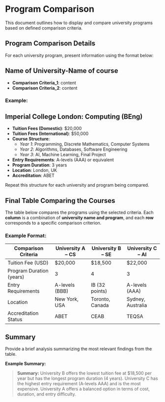 
# Program Comparison

This document outlines how to display and compare university programs based on defined comparison criteria.


## Program Comparison Details

For each university program, present information using the format below:
## Name of University-Name of course
- **Comparison Criteria_1**: content
- **Comparison Criteria_2**: content

### Example:
## Imperial College London: Computing (BEng)
- **Tuition Fees (Domestic)**: $20,000  
- **Tuition Fees (International)**: $50,000  
- **Course Structure**:  
  - *Year 1*: Programming, Discrete Mathematics, Computer Systems  
  - *Year 2*: Algorithms, Databases, Software Engineering  
  - *Year 3*: AI, Machine Learning, Final Project  
- **Entry Requirements**: A-levels (AAA) or equivalent  
- **Program Duration**: 3 years  
- **Location**: London, UK  
- **Accreditation**: ABET  


Repeat this structure for each university and program being compared.

## Final Table Comparing the Courses

The table below compares the programs using the selected criteria. Each **column** is a combination of **university name and program**, and each **row** corresponds to a specific comparison criterion.

### Example Format:

| Comparison Criteria     | University A – CS | University B – SE | University C – AI |
|-------------------------|-------------------|-------------------|-------------------|
| Tuition Fee (USD)       | $20,000           | $18,500           | $22,000           |
| Program Duration (years)| 3                 | 4                 | 3                 |
| Entry Requirements      | A-levels (BBB)    | IB (32 points)    | A-levels (AAA)    |
| Location                | New York, USA     | Toronto, Canada   | Sydney, Australia |
| Accreditation Status    | ABET              | CEAB              | TEQSA             |


## Summary

Provide a brief analysis summarizing the most relevant findings from the table.

**Example Summary:**

> **Summary:** University B offers the lowest tuition fee at $18,500 per year but has the longest program duration (4 years). University C has the highest entry requirement (A-levels AAA) and is the most expensive. University A offers a balanced option in terms of cost, duration, and entry difficulty.
